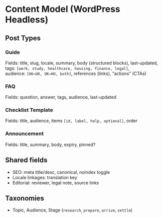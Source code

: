 # Content Model (WordPress Headless)

## Post Types
### Guide
Fields: title, slug, locale, summary, body (structured blocks), last-updated,  
tags: `[work, study, healthcare, housing, finance, legal]`,  
audience: `[HU→UK, UK→HU, both]`, references (links), “actions” (CTAs)

### FAQ
Fields: question, answer, tags, audience, last-updated

### Checklist Template
Fields: title, audience, items `[id, label, help, optional]`, order

### Announcement
Fields: title, summary, body, expiry, pinned?

## Shared fields
- SEO: meta title/desc, canonical, noindex toggle
- Locale linkages: translation key
- Editorial: reviewer, legal note, source links

## Taxonomies
- Topic, Audience, Stage (`research`, `prepare`, `arrive`, `settle`)
